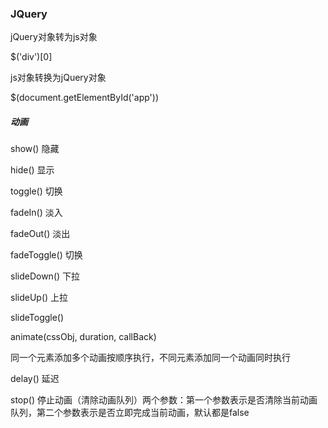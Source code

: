 ### JQuery

jQuery对象转为js对象

$('div')[0]

js对象转换为jQuery对象

$(document.getElementById('app'))

##### 动画

show() 隐藏

hide()  显示

toggle() 切换

fadeIn()  淡入

fadeOut() 淡出

fadeToggle() 切换

slideDown() 下拉

slideUp()    上拉

slideToggle()

animate(cssObj, duration, callBack)

同一个元素添加多个动画按顺序执行，不同元素添加同一个动画同时执行

delay()   延迟

stop()    停止动画（清除动画队列）两个参数：第一个参数表示是否清除当前动画队列，第二个参数表示是否立即完成当前动画，默认都是false